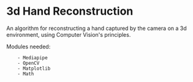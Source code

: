 # 3d Hand Reconstruction
An algorithm for reconstructing a hand captured by the camera on a 3d environment, using Computer Vision's principles.

Modules needed:

        - Mediapipe
        - OpenCV
        - Matplotlib
        - Math

